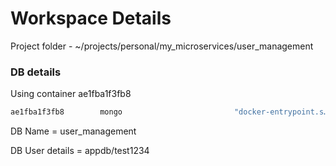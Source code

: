 # Workspace Details

Project folder -  ~/projects/personal/my_microservices/user_management

### DB details

Using container ae1fba1f3fb8

```bash
ae1fba1f3fb8        mongo                         "docker-entrypoint.s…"   10 months ago       Up 9 minutes              0.0.0.0:27017->27017/tcp   strapi_mongo
```

DB Name = user_management

DB User details = appdb/test1234







